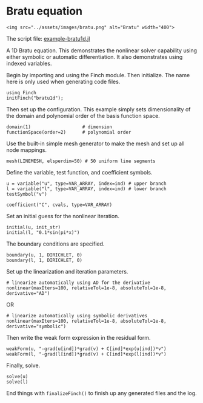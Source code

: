 # Bratu equation

```@raw html
<img src="../assets/images/bratu.png" alt="Bratu" width="400">
```

The script file: [example-bratu1d.jl](https://github.com/paralab/Finch/blob/master/src/examples/example-bratu1d.jl)

A 1D Bratu equation. This demonstrates the nonlinear solver capability using either symbolic or automatic differentiation. It also demonstrates using indexed variables.

Begin by importing and using the Finch module. Then initialize. The name here is only used when generating code files.
```
using Finch
initFinch("bratu1d");
```
Then set up the configuration. This example simply sets dimensionality of the domain and polynomial order of the basis function space.
```
domain(1)                  	# dimension
functionSpace(order=2) 		# polynomial order
```
Use the built-in simple mesh generator to make the mesh and set up all node mappings.
```
mesh(LINEMESH, elsperdim=50) # 50 uniform line segments
```
Define the variable, test function, and coefficient symbols.
```
u = variable("u", type=VAR_ARRAY, index=ind) # upper branch
l = variable("l", type=VAR_ARRAY, index=ind) # lower branch
testSymbol("v")

coefficient("C", cvals, type=VAR_ARRAY)
```
Set an initial guess for the nonlinear iteration.
```
initial(u, init_str)
initial(l, "0.1*sin(pi*x)")
```
The boundary conditions are specified.
```
boundary(u, 1, DIRICHLET, 0)
boundary(l, 1, DIRICHLET, 0)
```
Set up the linearization and iteration parameters.
```
# linearize automatically using AD for the derivative
nonlinear(maxIters=100, relativeTol=1e-8, absoluteTol=1e-8, derivative="AD")
```
OR
```
# linearize automatically using symbolic derivatives
nonlinear(maxIters=100, relativeTol=1e-8, absoluteTol=1e-8, derivative="symbolic")
```
Then write the weak form expression in the residual form. 
```
weakForm(u, "-grad(u[ind])*grad(v) + C[ind]*exp(u[ind])*v")
weakForm(l, "-grad(l[ind])*grad(v) + C[ind]*exp(l[ind])*v")
```
Finally, solve.
```
solve(u)
solve(l)
```
End things with `finalizeFinch()` to finish up any generated files and the log.